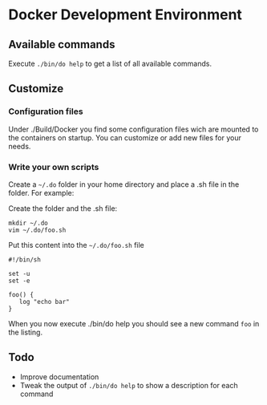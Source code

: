 Docker Development Environment
===================

## Available commands

Execute `./bin/do help` to get a list of all available commands.

## Customize

### Configuration files

Under ./Build/Docker you find some configuration files wich are mounted to the containers on startup. You can customize or add new files for your needs.

### Write your own scripts

Create a `~/.do` folder in your home directory and place a .sh file in the folder. For example:

Create the folder and the .sh file:

```
mkdir ~/.do
vim ~/.do/foo.sh
```

Put this content into the `~/.do/foo.sh` file

```
#!/bin/sh

set -u
set -e

foo() {
   log "echo bar"
}
```

When you now execute ./bin/do help you should see a new command `foo` in the listing.

## Todo

* Improve documentation
* Tweak the output of `./bin/do help` to show a description for each command